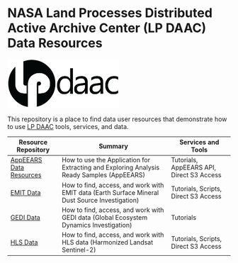# NASA Land Processes Distributed Active Archive Center (LP DAAC) Data Resources  

<img src="img/lpdaac-logo-black.png" width="50%" height="50%">  

This repository is a place to find data user resources that demonstrate how to use [LP DAAC](https://lpdaac.usgs.gov/) tools, services, and data.  

| Resource Repository | Summary | Services and Tools |
|----|-----|----|
|[AppEEARS Data Resources](https://github.com/nasa/AppEEARS-Data-Resources) |How to use the Application for Extracting and Exploring Analysis Ready Samples (AppEEARS) |Tutorials, AppEEARS API, Direct S3 Access |
|[EMIT Data](https://github.com/nasa/EMIT-Data-Resources) |How to find, access, and work with EMIT data (Earth Surface Mineral Dust Source Investigation)|Tutorials, Scripts, Direct S3 Access |
|[GEDI Data](https://github.com/nasa/GEDI-Data-Resources) |How to find, access, and work with GEDI data (Global Ecosystem Dynamics Investigation)|Tutorials |
|[HLS Data](https://github.com/nasa/HLS-Data-Resources)|How to find, access, and work with HLS data (Harmonized Landsat Sentinel-2)|Tutorials, Scripts, Direct S3 Access|
